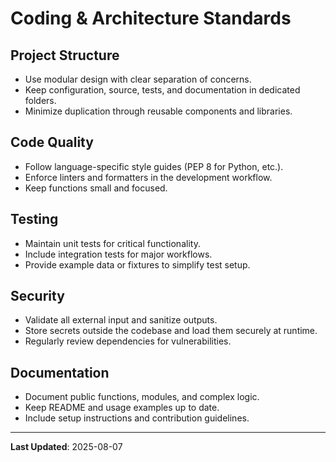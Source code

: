 # Coding & Architecture Standards

## Project Structure
- Use modular design with clear separation of concerns.
- Keep configuration, source, tests, and documentation in dedicated folders.
- Minimize duplication through reusable components and libraries.

## Code Quality
- Follow language-specific style guides (PEP 8 for Python, etc.).
- Enforce linters and formatters in the development workflow.
- Keep functions small and focused.

## Testing
- Maintain unit tests for critical functionality.
- Include integration tests for major workflows.
- Provide example data or fixtures to simplify test setup.

## Security
- Validate all external input and sanitize outputs.
- Store secrets outside the codebase and load them securely at runtime.
- Regularly review dependencies for vulnerabilities.

## Documentation
- Document public functions, modules, and complex logic.
- Keep README and usage examples up to date.
- Include setup instructions and contribution guidelines.

---
**Last Updated**: 2025-08-07

